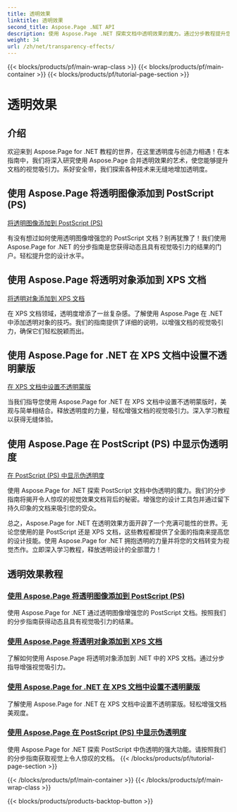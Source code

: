 ```yaml
---
title: 透明效果
linktitle: 透明效果
second_title: Aspose.Page .NET API
description: 使用 Aspose.Page .NET 探索文档中透明效果的魔力。通过分步教程提升您的设计，获得令人惊叹的视觉效果。
weight: 34
url: /zh/net/transparency-effects/
---
```


{{< blocks/products/pf/main-wrap-class >}}
{{< blocks/products/pf/main-container >}}
{{< blocks/products/pf/tutorial-page-section >}}

# 透明效果


## 介绍

欢迎来到 Aspose.Page for .NET 教程的世界，在这里透明度与创造力相遇！在本指南中，我们将深入研究使用 Aspose.Page 合并透明效果的艺术，使您能够提升文档的视觉吸引力。系好安全带，我们探索各种技术来无缝地增加透明度。

## 使用 Aspose.Page 将透明图像添加到 PostScript (PS)
[将透明图像添加到 PostScript (PS)](./add-transparent-image-to-postscript-ps/)

有没有想过如何使用透明图像增强您的 PostScript 文档？别再犹豫了！我们使用 Aspose.Page for .NET 的分步指南是您获得动态且具有视觉吸引力的结果的门户。轻松提升您的设计水平。

## 使用 Aspose.Page 将透明对象添加到 XPS 文档
[将透明对象添加到 XPS 文档](./add-transparent-object-to-xps-document/)

在 XPS 文档领域，透明度增添了一丝复杂感。了解使用 Aspose.Page 在 .NET 中添加透明对象的技巧。我们的指南提供了详细的说明，以增强文档的视觉吸引力，确保它们轻松脱颖而出。

## 使用 Aspose.Page for .NET 在 XPS 文档中设置不透明蒙版
[在 XPS 文档中设置不透明蒙版](./set-opacity-mask-in-xps-document/)

当我们指导您使用 Aspose.Page for .NET 在 XPS 文档中设置不透明蒙版时，美观与简单相结合。释放透明度的力量，轻松增强文档的视觉吸引力。深入学习教程以获得无缝体验。

## 使用 Aspose.Page 在 PostScript (PS) 中显示伪透明度
[在 PostScript (PS) 中显示伪透明度](./show-pseudo-transparency-in-postscript-ps/)

使用 Aspose.Page for .NET 探索 PostScript 文档中伪透明的魔力。我们的分步指南将揭开令人惊叹的视觉效果文档背后的秘密。增强您的设计工具包并通过留下持久印象的文档来吸引您的受众。

总之，Aspose.Page for .NET 在透明效果方面开辟了一个充满可能性的世界。无论您使用的是 PostScript 还是 XPS 文档，这些教程都提供了全面的指南来提高您的设计技能。使用 Aspose.Page for .NET 拥抱透明的力量并将您的文档转变为视觉杰作。立即深入学习教程，释放透明设计的全部潜力！
## 透明效果教程
### [使用 Aspose.Page 将透明图像添加到 PostScript (PS)](./add-transparent-image-to-postscript-ps/)
使用 Aspose.Page for .NET 通过透明图像增强您的 PostScript 文档。按照我们的分步指南获得动态且具有视觉吸引力的结果。
### [使用 Aspose.Page 将透明对象添加到 XPS 文档](./add-transparent-object-to-xps-document/)
了解如何使用 Aspose.Page 将透明对象添加到 .NET 中的 XPS 文档。通过分步指导增强视觉吸引力。
### [使用 Aspose.Page for .NET 在 XPS 文档中设置不透明蒙版](./set-opacity-mask-in-xps-document/)
了解使用 Aspose.Page for .NET 在 XPS 文档中设置不透明蒙版。轻松增强文档美观度。
### [使用 Aspose.Page 在 PostScript (PS) 中显示伪透明度](./show-pseudo-transparency-in-postscript-ps/)
使用 Aspose.Page for .NET 探索 PostScript 中伪透明的强大功能。请按照我们的分步指南获取视觉上令人惊叹的文档。
{{< /blocks/products/pf/tutorial-page-section >}}

{{< /blocks/products/pf/main-container >}}
{{< /blocks/products/pf/main-wrap-class >}}

{{< blocks/products/products-backtop-button >}}
